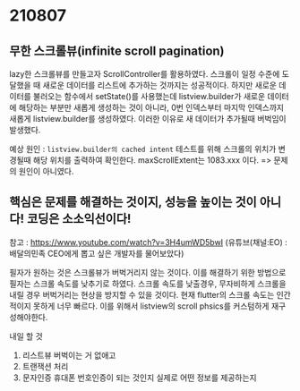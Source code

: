 # 210807
## 무한 스크롤뷰(infinite scroll pagination)
lazy한 스크롤뷰를 만들고자 ScrollController를 활용하였다.
스크롤이 일정 수준에 도달했을 때 새로운 데이터를 리스트에 추가하는 것까지는 성공적이다.
하지만 새로운 데이터를 불러오는 함수에서 setState()를 사용했는데 listview.builder가 새로운 데이터에 해당하는
부분만 새롭게 생성하는 것이 아니라, 0번 인덱스부터 마지막 인덱스까지 새롭게 listview.builder를 생성하였다.
이러한 이유로 새 데이터가 추가될때 버벅임이 발생했다.

예상 원인 : `listview.builder의 cached intent` 
테스트를 위해 스크롤의 위치가 변경될때 해당 위치를 출력하여 확인한다. maxScrollExtent는 1083.xxx 이다.
=> 문제의 원인이 아니였다.



## 핵심은 문제를 해결하는 것이지, 성능을 높이는 것이 아니다! 코딩은 소소익선이다!
참고 : https://www.youtube.com/watch?v=3H4umWD5bwI (유튜브(채널:EO) : 배달의민족 CEO에게 뽑고 싶은 개발자를 물어보았다)

필자가 원하는 것은 스크롤뷰가 버벅거리지 않는 것이다. 이를 해결하기 위한 방법으로 필자는 스크롤 속도를 낮추기로 하였다.
스크롤 속도를 낮출경우, 무자비하게 스크롤을 내릴 경우 버벅거리는 현상을 방지할 수 있을 것이다.
현재 flutter의 스크롤 속도는 인간적이지 못하게 너무 빠르다.
이를 위해서 listview의 scroll phsics를 커스텀하게 재구성해야한다.

내일 할 것
1. 리스트뷰 버벅이는 거 없애고
2. 트랜잭션 처리
3. 문자인증 휴대폰 번호인증이 되는 것인지 실제로 어떤 정보를 제공하는지
